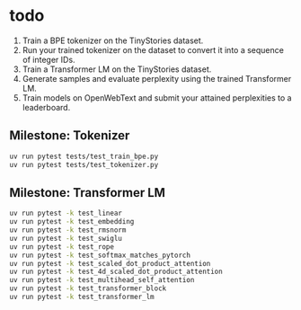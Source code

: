 # todo

1. Train a BPE tokenizer on the TinyStories dataset.
2. Run your trained tokenizer on the dataset to convert it into a sequence of integer IDs.
3. Train a Transformer LM on the TinyStories dataset.
4. Generate samples and evaluate perplexity using the trained Transformer LM.
5. Train models on OpenWebText and submit your attained perplexities to a leaderboard.

## Milestone: Tokenizer

```bash
uv run pytest tests/test_train_bpe.py
uv run pytest tests/test_tokenizer.py
```

## Milestone: Transformer LM

```bash
uv run pytest -k test_linear
uv run pytest -k test_embedding
uv run pytest -k test_rmsnorm
uv run pytest -k test_swiglu
uv run pytest -k test_rope
uv run pytest -k test_softmax_matches_pytorch
uv run pytest -k test_scaled_dot_product_attention
uv run pytest -k test_4d_scaled_dot_product_attention
uv run pytest -k test_multihead_self_attention
uv run pytest -k test_transformer_block
uv run pytest -k test_transformer_lm
```